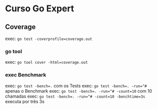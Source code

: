 # Curso Go Expert

## Coverage

exec: `go test -coverprofile=coverage.out`

### go tool

exec: `go tool cover -html=coverage.out`

### exec Benchmark

exec: `go test -bench=.` com os Tests
exec: `go test -bench=. -run=^#` apenas o Benchmark
exec: `go test -bench=. -run=^# -count=10` com 10 chamadas
exec: `go test -bench=. -run=^# -count=10 -benchtime=3s` executa por três 3s
